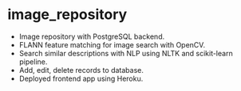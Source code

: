 # image_repository

* Image repository with PostgreSQL backend.
* FLANN feature matching for image search with OpenCV.
* Search similar descriptions with NLP using NLTK and scikit-learn pipeline.
* Add, edit, delete records to database.
* Deployed frontend app using Heroku.
